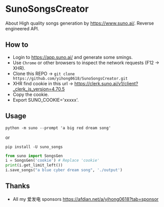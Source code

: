 # SunoSongsCreator
About High quality songs generation by https://www.suno.ai/. Reverse engineered API.

## How to
- Login to https://app.suno.ai/ and generate some smings.
- Use `Chrome` or other browsers to inspect the network requests (F12 -> XHR).
- Clone this REPO -> `git clone https://github.com/yihong0618/SunoSongsCreator.git`
- XHR find cookie in this url -> https://clerk.suno.ai/v1/client?_clerk_js_version=4.70.5 
- Copy the cookie.
- Export SUNO_COOKIE='xxxxx'.

## Usage

```
python -m suno --prompt 'a big red dream song'
```

or
```
pip install -U suno_songs
```

```python
from suno import SongsGen
i = SongsGen('cookie') # Replace 'cookie'
print(i.get_limit_left())
i.save_songs("a blue cyber dream song", './output')
```

## Thanks

- All my 爱发电 sponsors https://afdian.net/a/yihong0618?tab=sponsor
